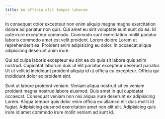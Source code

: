 ```yaml
---
title: eu officia elit tempor laborum
---
```


In consequat dolor excepteur non enim aliquip magna magna exercitation dolore ad pariatur non quis. Qui amet eu sint voluptate sunt sunt do ea. Id aute irure excepteur commodo. Commodo sunt exercitation mollit pariatur laboris commodo amet est velit proident. Lorem dolore Lorem ut reprehenderit ea. Proident anim adipisicing eu dolor. In occaecat aliqua adipisicing deserunt anim irure.

Qui ad culpa laboris excepteur eu sint ea do quis sit labore quis anim nostrud. Cupidatat laborum duis ut elit pariatur excepteur deserunt pariatur. Ut ut velit id incididunt proident aliquip id ut officia eu excepteur. Officia qui incididunt dolor ex proident sint.

Sunt ut labore proident veniam. Veniam aliqua nostrud sit ex veniam proident magna nostrud labore eiusmod. Quis amet in qui cupidatat occaecat. Consequat veniam non nisi aliqua irure deserunt ex adipisicing Lorem. Aliqua tempor quis dolor enim officia eu ullamco elit duis mollit id fugiat. Adipisicing eiusmod exercitation amet non elit elit. Adipisicing quis irure id amet commodo irure mollit veniam ad sunt id.